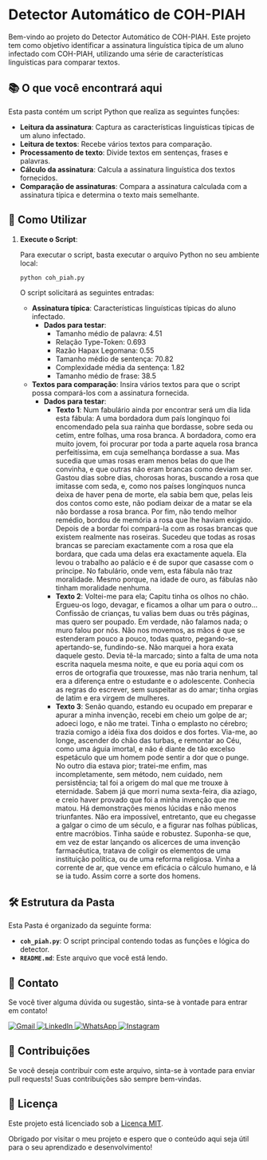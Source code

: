 # Detector Automático de COH-PIAH

Bem-vindo ao projeto do Detector Automático de COH-PIAH. Este projeto tem como objetivo identificar a assinatura linguística típica de um aluno infectado com COH-PIAH, utilizando uma série de características linguísticas para comparar textos.

## 📚 O que você encontrará aqui

Esta pasta contém um script Python que realiza as seguintes funções:

- **Leitura da assinatura**: Captura as características linguísticas típicas de um aluno infectado.
- **Leitura de textos**: Recebe vários textos para comparação.
- **Processamento de texto**: Divide textos em sentenças, frases e palavras.
- **Cálculo da assinatura**: Calcula a assinatura linguística dos textos fornecidos.
- **Comparação de assinaturas**: Compara a assinatura calculada com a assinatura típica e determina o texto mais semelhante.

## 🚀 Como Utilizar

1. **Execute o Script**:

    Para executar o script, basta executar o arquivo Python no seu ambiente local:

    ```bash
    python coh_piah.py
    ```

    O script solicitará as seguintes entradas:
    
    - **Assinatura típica**: Características linguísticas típicas do aluno infectado.
      - **Dados para testar**:
        - Tamanho médio de palavra: 4.51
        - Relação Type-Token: 0.693
        - Razão Hapax Legomana: 0.55
        - Tamanho médio de sentença: 70.82
        - Complexidade média da sentença: 1.82
        - Tamanho médio de frase: 38.5
    - **Textos para comparação**: Insira vários textos para que o script possa compará-los com a assinatura fornecida.
      -  **Dados para testar**:
          - **Texto 1**: Num fabulário ainda por encontrar será um dia lida esta fábula: A uma bordadora dum país longínquo foi encomendado pela sua rainha que bordasse, sobre seda ou cetim, entre folhas, uma rosa branca. A bordadora, como era muito jovem, foi procurar por toda a parte aquela rosa branca perfeitíssima, em cuja semelhança bordasse a sua. Mas sucedia que umas rosas eram menos belas do que lhe convinha, e que outras não eram brancas como deviam ser. Gastou dias sobre dias, chorosas horas, buscando a rosa que imitasse com seda, e, como nos países longínquos nunca deixa de haver pena de morte, ela sabia bem que, pelas leis dos contos como este, não podiam deixar de a matar se ela não bordasse a rosa branca. Por fim, não tendo melhor remédio, bordou de memória a rosa que lhe haviam exigido. Depois de a bordar foi compará-la com as rosas brancas que existem realmente nas roseiras. Sucedeu que todas as rosas brancas se pareciam exactamente com a rosa que ela bordara, que cada uma delas era exactamente aquela. Ela levou o trabalho ao palácio e é de supor que casasse com o príncipe. No fabulário, onde vem, esta fábula não traz moralidade. Mesmo porque, na idade de ouro, as fábulas não tinham moralidade nenhuma.
          - **Texto 2**: Voltei-me para ela; Capitu tinha os olhos no chão. Ergueu-os logo, devagar, e ficamos a olhar um para o outro... Confissão de crianças, tu valias bem duas ou três páginas, mas quero ser poupado. Em verdade, não falamos nada; o muro falou por nós. Não nos movemos, as mãos é que se estenderam pouco a pouco, todas quatro, pegando-se, apertando-se, fundindo-se. Não marquei a hora exata daquele gesto. Devia tê-la marcado; sinto a falta de uma nota escrita naquela mesma noite, e que eu poria aqui com os erros de ortografia que trouxesse, mas não traria nenhum, tal era a diferença entre o estudante e o adolescente. Conhecia as regras do escrever, sem suspeitar as do amar; tinha orgias de latim e era virgem de mulheres.
          - **Texto 3**: Senão quando, estando eu ocupado em preparar e apurar a minha invenção, recebi em cheio um golpe de ar; adoeci logo, e não me tratei. Tinha o emplasto no cérebro; trazia comigo a idéia fixa dos doidos e dos fortes. Via-me, ao longe, ascender do chão das turbas, e remontar ao Céu, como uma águia imortal, e não é diante de tão excelso espetáculo que um homem pode sentir a dor que o punge. No outro dia estava pior; tratei-me enfim, mas incompletamente, sem método, nem cuidado, nem persistência; tal foi a origem do mal que me trouxe à eternidade. Sabem já que morri numa sexta-feira, dia aziago, e creio haver provado que foi a minha invenção que me matou. Há demonstrações menos lúcidas e não menos triunfantes. Não era impossível, entretanto, que eu chegasse a galgar o cimo de um século, e a figurar nas folhas públicas, entre macróbios. Tinha saúde e robustez. Suponha-se que, em vez de estar lançando os alicerces de uma invenção farmacêutica, tratava de coligir os elementos de uma instituição política, ou de uma reforma religiosa. Vinha a corrente de ar, que vence em eficácia o cálculo humano, e lá se ia tudo. Assim corre a sorte dos homens.     

## 🛠️ Estrutura da Pasta

Esta Pasta é organizado da seguinte forma:

- **`coh_piah.py`**: O script principal contendo todas as funções e lógica do detector.
- **`README.md`**: Este arquivo que você está lendo.

## 💬 Contato

Se você tiver alguma dúvida ou sugestão, sinta-se à vontade para entrar em contato!

<p align="left">
  <a href="mailto:pablocaballero07@usp.br" title="Gmail">
    <img src="https://img.shields.io/badge/-Gmail-FF0000?style=flat-square&labelColor=FF0000&logo=gmail&logoColor=white" alt="Gmail"/>
  </a>
  <a href="https://www.linkedin.com/in/seu-perfil-link" title="LinkedIn">
    <img src="https://img.shields.io/badge/-Linkedin-0e76a8?style=flat-square&logo=Linkedin&logoColor=white" alt="LinkedIn"/>
  </a>
  <a href="https://wa.me/11963934212" title="WhatsApp">
    <img src="https://img.shields.io/badge/-WhatsApp-25d366?style=flat-square&labelColor=25d366&logo=whatsapp&logoColor=white" alt="WhatsApp"/>
  </a>
  <a href="https://www.instagram.com/pabl0maciel" title="Instagram">
    <img src="https://img.shields.io/badge/-Instagram-DF0174?style=flat-square&labelColor=DF0174&logo=instagram&logoColor=white" alt="Instagram"/>
  </a>
</p>

## 🤝 Contribuições

Se você deseja contribuir com este arquivo, sinta-se à vontade para enviar pull requests! Suas contribuições são sempre bem-vindas.

## 📜 Licença

Este projeto está licenciado sob a [Licença MIT](LICENSE).

Obrigado por visitar o meu projeto e espero que o conteúdo aqui seja útil para o seu aprendizado e desenvolvimento!
